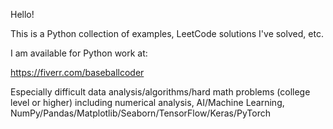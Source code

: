 Hello!

This is a Python collection of examples, LeetCode solutions I've solved, etc.

I am available for Python work at:

https://fiverr.com/baseballcoder

Especially difficult data analysis/algorithms/hard math problems (college level or higher) including numerical analysis, AI/Machine Learning, NumPy/Pandas/Matplotlib/Seaborn/TensorFlow/Keras/PyTorch

<!---
baseballcoder1/baseballcoder1 is a ✨ special ✨ repository because its `README.md` (this file) appears on your GitHub profile.
You can click the Preview link to take a look at your changes.
--->
